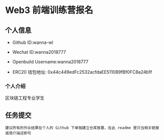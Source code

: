 # Web3 前端训练营报名

## 个人信息

* Github ID:wanna-wl

* Wechat ID:wanna2018777

* Openbuild Username:wanna2018777

* ERC20 钱包地址: 0x44c449edFc2532acfdaEE5110B9fBf0FC8a24b1f

### 个人介绍

区块链工程专业学生

## 任务提交

`建议所有的作业结果在个人的 Github 下单独建立仓库放置，在此 readme 里只当相关链接或简介描述即可`
